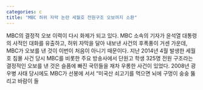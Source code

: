 ```yaml
---
categories: c
title: "MBC 허위 자막 논란 세월호 전원구조 오보까지 소환"
---
```

MBC의 결정적 오보 이력이 다시 화제가 되고 있다. MBC 소속의 기자가 윤석열 대통령의 사적인 대화를 유출하고, 허위 자막을 달아 내보낸 사건의 후폭풍이 거센 가운데, MBC가 오보를 낸 것이 이번이 처음이 아니기 때문이다. 지난 2014년 4월 발생한 세월호 침몰 사건 당시 MBC를 비롯한 주요 방송사에서 단원고 학생 325명 전원 구조라는 결정적인 오보를 낸 것은 슬픔에 빠진 국민들을 재차 우롱한 사건이 있었다. 2008년 광우병 사태 당시에도 MBC가 선봉에 서서 “미국산 쇠고기를 먹으면 뇌에 구멍이 숭숭 뚫리고 바람이 들